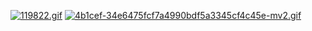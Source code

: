 

[![119822.gif](https://i.postimg.cc/RhS2jN9V/119822.gif)](https://postimg.cc/JDFTX7G9)
	[![4b1cef-34e6475fcf7a4990bdf5a3345cf4c45e-mv2.gif](https://i.postimg.cc/wjw5VM4Q/4b1cef-34e6475fcf7a4990bdf5a3345cf4c45e-mv2.gif)](https://postimg.cc/TKWW2d6K)







